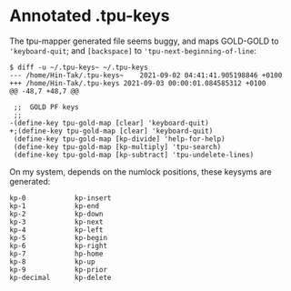 # Annotated .tpu-keys 

The tpu-mapper generated file seems buggy, and maps GOLD-GOLD to `'keyboard-quit`; and `[backspace]` to `'tpu-next-beginning-of-line`:

```
$ diff -u ~/.tpu-keys~ ~/.tpu-keys
--- /home/Hin-Tak/.tpu-keys~	2021-09-02 04:41:41.905198846 +0100
+++ /home/Hin-Tak/.tpu-keys	2021-09-03 00:00:01.084585312 +0100
@@ -48,7 +48,7 @@
 
 ;;  GOLD PF keys
 ;;
-(define-key tpu-gold-map [clear] 'keyboard-quit)
+;(define-key tpu-gold-map [clear] 'keyboard-quit)
 (define-key tpu-gold-map [kp-divide] 'help-for-help)
 (define-key tpu-gold-map [kp-multiply] 'tpu-search)
 (define-key tpu-gold-map [kp-subtract] 'tpu-undelete-lines)
```

On my system, depends on the numlock positions, these keysyms are generated:

```
kp-0            kp-insert
kp-1            kp-end
kp-2            kp-down
kp-3            kp-next
kp-4            kp-left
kp-5            kp-begin
kp-6            kp-right
kp-7            hp-home
kp-8            kp-up
kp-9            kp-prior
kp-decimal      kp-delete
```